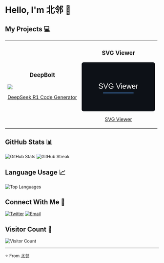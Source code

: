 # Hello, I'm 北邻 👋

## My Projects 💻

<table>
  <tr>
    <td>
      <h3 align="center">DeepBolt</h3>
      <a href="https://github.com/sing1ee/deepseekCoder">
        <img src="https://github-readme-stats.vercel.app/api/pin/?username=sing1ee&repo=deepseekCoder&theme=dark" />
      </a>
      <p align="center"><a href="https://deepbolt.xyz">DeepSeek R1 Code Generator</a></p>
    </td>
    <td>
      <h3 align="center">SVG Viewer</h3>
      <div align="center">
        <svg width="240" height="160" xmlns="http://www.w3.org/2000/svg">
          <rect width="240" height="160" fill="#0D1117" rx="6" ry="6"/>
          <text x="120" y="80" font-family="Arial, sans-serif" font-size="24" fill="#FFFFFF" text-anchor="middle" dominant-baseline="middle">SVG Viewer</text>
          <line x1="70" y1="100" x2="170" y2="100" stroke="#58A6FF" stroke-width="2"/>
        </svg>
        <p align="center"><a href="https://svgviewer.app">SVG Viewer</a></p>
      </div>
    </td>
  </tr>
</table>

## GitHub Stats 📊

<img src="https://github-readme-stats.vercel.app/api?username=sing1ee&show_icons=true&theme=radical" alt="GitHub Stats" />

<img src="https://github-readme-streak-stats.herokuapp.com/?user=sing1ee&theme=dark" alt="GitHub Streak" />

## Language Usage 📈

<img src="https://github-readme-stats.vercel.app/api/top-langs/?username=sing1ee&layout=compact&theme=radical" alt="Top Languages" />

## Connect With Me 📱

[![Twitter](https://img.shields.io/badge/-Twitter-1DA1F2?style=flat-square&logo=twitter&logoColor=white)](https://x.com/chmilo)
[![Email](https://img.shields.io/badge/-Email-D14836?style=flat-square&logo=gmail&logoColor=white)](mailto:zh.milo@gmail.com)

## Visitor Count 👀

![Visitor Count](https://profile-counter.glitch.me/sing1ee/count.svg)

---

⭐️ From [北邻](https://github.com/sing1ee)

